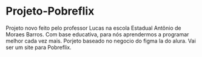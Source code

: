 # Projeto-Pobreflix

Projeto novo feito pelo professor Lucas na escola Estadual Antônio de Moraes Barros. Com base educativa, para nós aprendermos a programar melhor cada vez mais.
Porjeto baseado no negocio do figma la do alura. Vai ser um site para Pobreflix.
